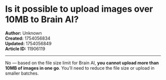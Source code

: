 # Is it possible to upload images over 10MB to Brain AI?

**Author:** Unknown  
**Created:** 1754056834  
**Updated:** 1754056849  
**Article ID:** 11906119  

---

No — based on the file size limit for Brain AI, **you cannot upload more than 10MB of images in one go**. You’ll need to reduce the file size or upload in smaller batches.
